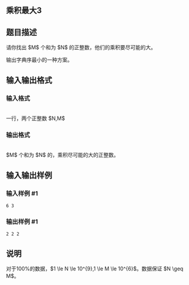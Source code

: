 <article>
<h1>乘积最大3</h1>
<h2>题目描述</h2>
<div>请你找出 $M$ 个和为 $N$ 的正整数，他们的乘积要尽可能的大。

输出字典序最小的一种方案。
</div>
<h2>输入输出格式</h2>
<h3>输入格式</h3>
<br/>
<div>一行，两个正整数 $N,M$
</div>
<h3>输出格式</h3>
<br/>
<div>$M$ 个和为 $N$ 的，乘积尽可能的大的正整数。
</div>
<h2>输入输出样例</h2>
<h3>输入样例 #1</h3>
<pre><code>6 3</code></pre>
<h3>输出样例 #1</h3>
<pre><code>2 2 2</code></pre>
<h2>说明</h2>
<div>对于100%的数据，$1 \le N \le 10^{9},1 \le M \le 10^{6}$。数据保证 $N \geq M$。</div>
</article>